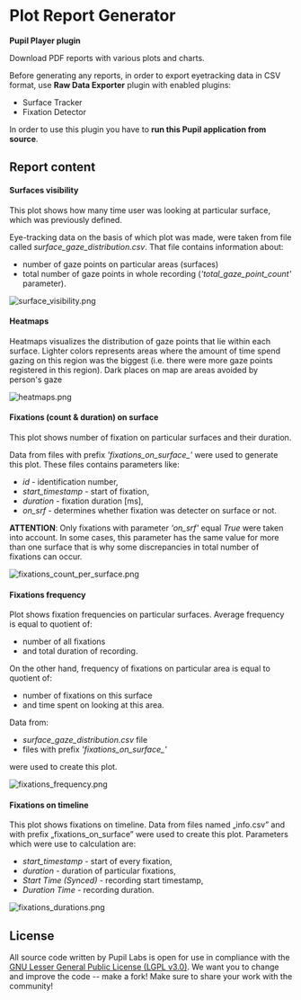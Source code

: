 # Plot Report Generator

**Pupil Player plugin**

Download PDF reports with various plots and charts.

Before generating any reports,
in order to export eyetracking data in CSV format, 
use **Raw Data Exporter** plugin
with enabled plugins:
 - Surface Tracker
 - Fixation Detector
 
In order to use this plugin you have to **run this Pupil application from source**.
## Report content
#### Surfaces visibility
This plot shows how many time user was looking at particular surface,
which was previously defined. 

Eye-tracking data on the basis of which plot
was made, were taken from file called *surface_gaze_distribution.csv*.
That file contains information about:
- number of gaze points on particular areas (surfaces) 
- total number of gaze points in whole recording 
(*'total_gaze_point_count'* parameter).

![surface_visibility.png](surface_visibility_percentage.png)

#### Heatmaps
Heatmaps visualizes the distribution of gaze points that lie within each surface.
Lighter colors represents areas where the amount of time spend gazing on this region
was the biggest (i.e. there were more gaze points registered in this region). Dark places
on map are areas avoided by person's gaze

![heatmaps.png](heatmaps.png)

#### Fixations (count & duration) on surface
This plot shows number of fixation on particular surfaces and their
duration. 

Data from files with prefix *'fixations_on_surface_'* were used to
generate this plot. These files contains parameters like:
- *id* - identification number,
- *start_timestamp* - start of fixation,
- *duration* - fixation duration [ms],
- *on_srf* - determines whether fixation was detecter on surface or not.

**ATTENTION**: Only fixations with parameter *'on_srf'* equal *True* were taken
into account. In some cases, this parameter has the same value for more
than one surface that is why some discrepancies in total number of
fixations can occur.

![fixations_count_per_surface.png](fixations_count_per_surface.png)

#### Fixations frequency
Plot shows fixation frequencies on particular surfaces. Average
frequency is equal to quotient of:
- number of all fixations
- and total duration of recording.

On the other hand, frequency of fixations on particular area is equal to
quotient of:
- number of fixations on this surface
- and time spent on looking at this area.

Data from:
 - *surface_gaze_distribution.csv* file
 - files with prefix *'fixations_on_surface_'* 
 
 were used to create this plot.

![fixations_frequency.png](fixations_frequency.png)

#### Fixations on timeline
 This plot shows fixations on timeline. Data from files named „info.csv”
and with prefix „fixations_on_surface” were used to create this plot.
Parameters which were use to calculation are:
- *start_timestamp* - start of every fixation,
- *duration* - duration of particular fixations,
- *Start Time (Synced)* - recording start timestamp,
- *Duration Time* - recording duration.

![fixations_durations.png](fixations_durations.png)


## License
All source code written by Pupil Labs is open for use in compliance with the [GNU Lesser General Public License (LGPL v3.0)](http://www.gnu.org/licenses/lgpl-3.0.en.html). We want you to change and improve the code -- make a fork! Make sure to share your work with the community!
